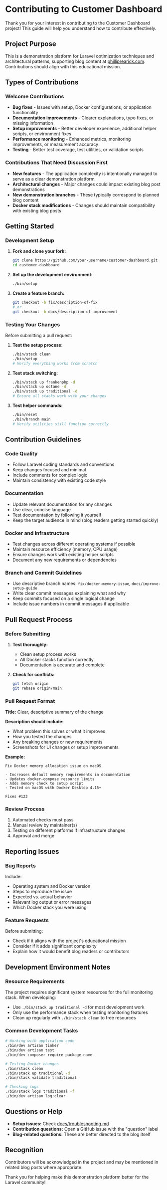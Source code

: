# Contributing to Customer Dashboard

Thank you for your interest in contributing to the Customer Dashboard project! This guide will help you understand how
to contribute effectively.

## Project Purpose

This is a demonstration platform for Laravel optimization techniques and architectural patterns, supporting blog content
at [philliprearick.com](https://philliprearick.com). Contributions should align with this educational mission.

## Types of Contributions

### Welcome Contributions

- **Bug fixes** - Issues with setup, Docker configurations, or application functionality
- **Documentation improvements** - Clearer explanations, typo fixes, or missing information
- **Setup improvements** - Better developer experience, additional helper scripts, or environment fixes
- **Performance monitoring** - Enhanced metrics, monitoring improvements, or measurement accuracy
- **Testing** - Better test coverage, test utilities, or validation scripts

### Contributions That Need Discussion First

- **New features** - The application complexity is intentionally managed to serve as a clear demonstration platform
- **Architectural changes** - Major changes could impact existing blog post demonstrations
- **New demonstration branches** - These typically correspond to planned blog content
- **Docker stack modifications** - Changes should maintain compatibility with existing blog posts

## Getting Started

### Development Setup

1. **Fork and clone your fork:**
   ```bash
   git clone https://github.com/your-username/customer-dashboard.git
   cd customer-dashboard
   ```

2. **Set up the development environment:**
   ```bash
   ./bin/setup
   ```

3. **Create a feature branch:**
   ```bash
   git checkout -b fix/description-of-fix
   # or
   git checkout -b docs/description-of-improvement
   ```

### Testing Your Changes

Before submitting a pull request:

1. **Test the setup process:**
   ```bash
   ./bin/stack clean
   ./bin/setup
   # Verify everything works from scratch
   ```

2. **Test stack switching:**
   ```bash
   ./bin/stack up frankenphp -d
   ./bin/stack up octane -d
   ./bin/stack up traditional -d
   # Ensure all stacks work with your changes
   ```

3. **Test helper commands:**
   ```bash
   ./bin/reset
   ./bin/branch main
   # Verify utilities still function correctly
   ```

## Contribution Guidelines

### Code Quality

- Follow Laravel coding standards and conventions
- Keep changes focused and minimal
- Include comments for complex logic
- Maintain consistency with existing code style

### Documentation

- Update relevant documentation for any changes
- Use clear, concise language
- Test documentation by following it yourself
- Keep the target audience in mind (blog readers getting started quickly)

### Docker and Infrastructure

- Test changes across different operating systems if possible
- Maintain resource efficiency (memory, CPU usage)
- Ensure changes work with existing helper scripts
- Document any new requirements or dependencies

### Branch and Commit Guidelines

- Use descriptive branch names: `fix/docker-memory-issue`, `docs/improve-setup-guide`
- Write clear commit messages explaining what and why
- Keep commits focused on a single logical change
- Include issue numbers in commit messages if applicable

## Pull Request Process

### Before Submitting

1. **Test thoroughly:**
    - Clean setup process works
    - All Docker stacks function correctly
    - Documentation is accurate and complete

2. **Check for conflicts:**
   ```bash
   git fetch origin
   git rebase origin/main
   ```

### Pull Request Format

**Title:** Clear, descriptive summary of the change

**Description should include:**

- What problem this solves or what it improves
- How you tested the changes
- Any breaking changes or new requirements
- Screenshots for UI changes or setup improvements

**Example:**

```
Fix Docker memory allocation issue on macOS

- Increases default memory requirements in documentation
- Updates docker-compose resource limits
- Adds memory check to setup script
- Tested on macOS with Docker Desktop 4.15+

Fixes #123
```

### Review Process

1. Automated checks must pass
2. Manual review by maintainer(s)
3. Testing on different platforms if infrastructure changes
4. Approval and merge

## Reporting Issues

### Bug Reports

Include:

- Operating system and Docker version
- Steps to reproduce the issue
- Expected vs. actual behavior
- Relevant log output or error messages
- Which Docker stack you were using

### Feature Requests

Before submitting:

- Check if it aligns with the project's educational mission
- Consider if it adds significant complexity
- Explain how it would benefit blog readers or contributors

## Development Environment Notes

### Resource Requirements

The project requires significant system resources for the full monitoring stack. When developing:

- Use `./bin/stack up traditional -d` for most development work
- Only use the performance stack when testing monitoring features
- Clean up regularly with `./bin/stack clean` to free resources

### Common Development Tasks

```bash
# Working with application code
./bin/dev artisan tinker
./bin/dev artisan test
./bin/dev composer require package-name

# Testing Docker changes
./bin/stack clean
./bin/stack up traditional -d
./bin/stack validate traditional

# Checking logs
./bin/stack logs traditional -f
./bin/dev artisan log:clear
```

## Questions or Help

- **Setup issues:** Check [docs/troubleshooting.md](docs/troubleshooting.md)
- **Contribution questions:** Open a GitHub issue with the "question" label
- **Blog-related questions:** These are better directed to the blog itself

## Recognition

Contributors will be acknowledged in the project and may be mentioned in related blog posts where appropriate.

Thank you for helping make this demonstration platform better for the Laravel community!

